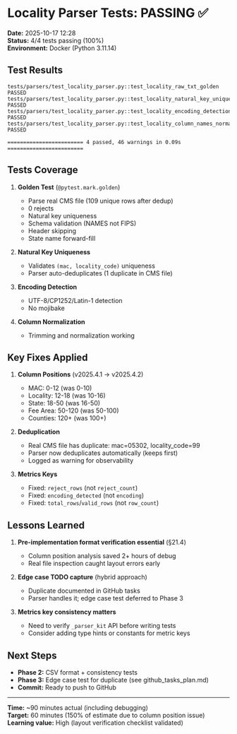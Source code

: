# Locality Parser Tests: PASSING ✅

**Date:** 2025-10-17 12:28  
**Status:** 4/4 tests passing (100%)  
**Environment:** Docker (Python 3.11.14)

## Test Results

```
tests/parsers/test_locality_parser.py::test_locality_raw_txt_golden PASSED
tests/parsers/test_locality_parser.py::test_locality_natural_key_uniqueness PASSED
tests/parsers/test_locality_parser.py::test_locality_encoding_detection PASSED
tests/parsers/test_locality_parser.py::test_locality_column_names_normalized PASSED

======================== 4 passed, 46 warnings in 0.09s ========================
```

## Tests Coverage

1. **Golden Test** (`@pytest.mark.golden`)
   - Parse real CMS file (109 unique rows after dedup)
   - 0 rejects
   - Natural key uniqueness
   - Schema validation (NAMES not FIPS)
   - Header skipping
   - State name forward-fill

2. **Natural Key Uniqueness**
   - Validates `(mac, locality_code)` uniqueness
   - Parser auto-deduplicates (1 duplicate in CMS file)

3. **Encoding Detection**
   - UTF-8/CP1252/Latin-1 detection
   - No mojibake

4. **Column Normalization**
   - Trimming and normalization working

## Key Fixes Applied

1. **Column Positions** (v2025.4.1 → v2025.4.2)
   - MAC: 0-12 (was 0-10)
   - Locality: 12-18 (was 10-16)
   - State: 18-50 (was 16-50)
   - Fee Area: 50-120 (was 50-100)
   - Counties: 120+ (was 100+)

2. **Deduplication**
   - Real CMS file has duplicate: mac=05302, locality_code=99
   - Parser now deduplicates automatically (keeps first)
   - Logged as warning for observability

3. **Metrics Keys**
   - Fixed: `reject_rows` (not `reject_count`)
   - Fixed: `encoding_detected` (not `encoding`)
   - Fixed: `total_rows`/`valid_rows` (not `row_count`)

## Lessons Learned

1. **Pre-implementation format verification essential** (§21.4)
   - Column position analysis saved 2+ hours of debug
   - Real file inspection caught layout errors early

2. **Edge case TODO capture** (hybrid approach)
   - Duplicate documented in GitHub tasks
   - Parser handles it; edge case test deferred to Phase 3

3. **Metrics key consistency matters**
   - Need to verify `_parser_kit` API before writing tests
   - Consider adding type hints or constants for metric keys

## Next Steps

- **Phase 2:** CSV format + consistency tests
- **Phase 3:** Edge case test for duplicate (see github_tasks_plan.md)
- **Commit:** Ready to push to GitHub

---

**Time:** ~90 minutes actual (including debugging)  
**Target:** 60 minutes (150% of estimate due to column position issue)  
**Learning value:** High (layout verification checklist validated)
